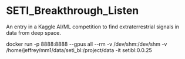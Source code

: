 # SETI_Breakthrough_Listen
An entry in a Kaggle AI/ML competition to find extraterrestrial signals in data from deep space.


docker run -p 8888:8888 --gpus all --rm -v /dev/shm:/dev/shm -v /home/jeffrey/mm1/data/seti_bl:/project/data -it setibl:0.0.25